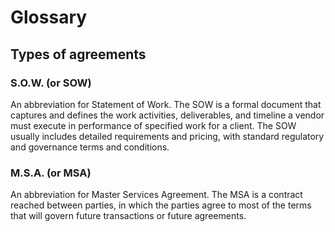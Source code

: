 # Glossary

## Types of agreements

### S.O.W. (or SOW)
An abbreviation for Statement of Work. The SOW is a formal document that captures and defines the work activities, deliverables, and timeline a vendor must execute in performance of specified work for a client. The SOW usually includes detailed requirements and pricing, with standard regulatory and governance terms and conditions.

### M.S.A. (or MSA)
An abbreviation for Master Services Agreement. The MSA is a contract reached between parties, in which the parties agree to most of the terms that will govern future transactions or future agreements.